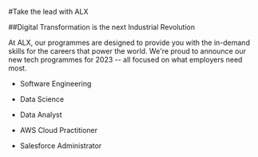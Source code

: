 #Take the lead with ALX

##Digital Transformation is the next Industrial Revolution

At ALX, our programmes are designed to provide you with the in-demand skills for the careers that power the world. We're proud to announce our new tech programmes for 2023 -- all focused on what employers need most.

* Software Engineering

* Data Science

* Data Analyst

* AWS Cloud Practitioner

* Salesforce Administrator
